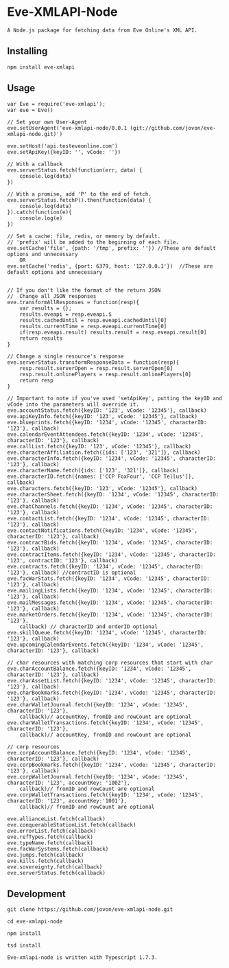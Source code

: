 # Eve-XMLAPI-Node
	A Node.js package for fetching data from Eve Online's XML API.

##	Installing
	npm install eve-xmlapi
	
##	Usage
	var Eve = require('eve-xmlapi');
	var eve = Eve()
	
	// Set your own User-Agent
	eve.setUserAgent('eve-xmlapi-node/0.0.1 (git://github.com/jovon/eve-xmlapi-node.git)')
	
	eve.setHost('api.testeveonline.com')
	eve.setApiKey({keyID: '', vCode: ''})
	
	// With a callback
	eve.serverStatus.fetch(function(err, data) {
		console.log(data)
	})
	
	// With a promise, add 'P' to the end of fetch.
	eve.serverStatus.fetchP().then(function(data) {
		console.log(data)
	}).catch(function(e){
		console.log(e)
	})
	
	// Set a cache: file, redis, or memory by default.	
	// 'prefix' will be added to the beginning of each file.
	eve.setCache('file', {path: '/tmp', prefix: ''}) //These are default options and unnecessary
		OR		
	eve.setCache('redis', {port: 6379, host: '127.0.0.1'})  //These are default options and unnecessary
	
	
	// If you don't like the format of the return JSON	
	//  Change all JSON responses
	eve.transformAllResponses = function(resp){
		var results = {};
		results.eveapi = resp.eveapi.$
		results.cachedUntil = resp.eveapi.cachedUntil[0]
		results.currentTime = resp.eveapi.currentTime[0]
		if(resp.eveapi.result) results.result = resp.eveapi.result[0]
		return results
	}
	
	// Change a single resource's response
	eve.serverStatus.transformResponseData = function(resp){
		resp.result.serverOpen = resp.result.serverOpen[0]
		resp.result.onlinePlayers = resp.result.onlinePlayers[0]
		return resp
	}

	// Important to note if you've used 'setApiKey', putting the keyID and vCode into the parameters will override it.
	eve.accountStatus.fetch({keyID: '123', vCode: '12345'}, callback)
	eve.apiKeyInfo.fetch({keyID: '123', vCode: '12345'}, callback)
	eve.blueprints.fetch({keyID: '1234', vCode: '12345', characterID: '123'}, callback)
	eve.calendarEventAttendees.fetch({keyID: '1234', vCode: '12345', characterID: '123'}, callback)		
	eve.callList.fetch({keyID: '123', vCode: '12345'}, callback)
	eve.characterAffiliation.fetch({ids: ['123', '321']}, callback)
	eve.characterInfo.fetch({keyID: '1234', vCode: '12345', characterID: '123'}, callback)
	eve.characterName.fetch({ids: ['123', '321']}, callback)
	eve.characterID.fetch({names: ['CCP FoxFour', 'CCP Tellus']}, callback)	
	eve.characters.fetch({keyID: '123', vCode: '12345'}, callback)	
	eve.characterSheet.fetch({keyID: '1234', vCode: '12345', characterID: '123'}, callback)	
	eve.chatChannels.fetch({keyID: '1234', vCode: '12345', characterID: '123'}, callback)
	eve.contactList.fetch({keyID: '1234', vCode: '12345', characterID: '123'}, callback)
	eve.contactNotifications.fetch({keyID: '1234', vCode: '12345', characterID: '123'}, callback)
	eve.contractBids.fetch({keyID: '1234', vCode: '12345', characterID: '123'}, callback)
	eve.contractItems.fetch({keyID: '1234', vCode: '12345', characterID: '123', contractID: '123'}, callback)
	eve.contracts.fetch({keyID: '1234', vCode: '12345', characterID: '123'}, callback) //contractID is optional	
	eve.facWarStats.fetch({keyID: '1234', vCode: '12345', characterID: '123'}, callback)
	eve.mailingLists.fetch({keyID: '1234', vCode: '12345', characterID: '123'}, callback)
	eve.mailMessages.fetch({keyID: '1234', vCode: '12345', characterID: '123'}, callback)		
	eve.marketOrders.fetch({keyID: '1234', vCode: '12345', characterID: '123'}, 
		callback) // characterID and orderID optional
	eve.skillQueue.fetch({keyID: '1234', vCode: '12345', characterID: '123'}, callback)
	eve.upcomingCalendarEvents.fetch({keyID: '1234', vCode: '12345', characterID: '123'}, callback)	
	
	// char resources with matching corp resources that start with char
	eve.charAccountBalance.fetch({keyID: '1234', vCode: '12345', characterID: '123'}, callback)
	eve.charAssetList.fetch({keyID: '1234', vCode: '12345', characterID: '123'}, callback)
	eve.charBookmarks.fetch({keyID: '1234', vCode: '12345', characterID: '123'}, callback)		
	eve.charWalletJournal.fetch({keyID: '1234', vCode: '12345', characterID: '123'}, 
		callback)// accountKey, fromID and rowCount are optional		
	eve.charWalletTransactions.fetch({keyID: '1234', vCode: '12345', characterID: '123'},
		callback)// accountKey, fromID and rowCount are optional
	
	// corp resources
	eve.corpAccountBalance.fetch({keyID: '1234', vCode: '12345', characterID: '123'}, callback)
	eve.corpBookmarks.fetch({keyID: '1234', vCode: '12345', characterID: '123'}, callback)
	eve.corpWalletJournal.fetch({keyID: '1234', vCode: '12345', characterID: '123', accountKey: '1002'},
		callback)// fromID and rowCount are optional
	eve.corpWalletTransactions.fetch({keyID: '1234', vCode: '12345', characterID: '123', accountKey:'1001'}, 
		callback)// fromID and rowCount are optional
	
	eve.allianceList.fetch(callback)
	eve.conquerableStationList.fetch(callback)
	eve.errorList.fetch(callback)
	eve.refTypes.fetch(callback)
	eve.typeName.fetch(callback)
	eve.facWarSystems.fetch(callback)
	eve.jumps.fetch(callback)
	eve.kills.fetch(callback)
	eve.sovereignty.fetch(callback)
	eve.serverStatus.fetch(callback)

##	Development
	git clone https://github.com/jovon/eve-xmlapi-node.git
	
	cd eve-xmlapi-node
	
	npm install
	
	tsd install
	
	Eve-xmlapi-node is written with Typescript 1.7.3.